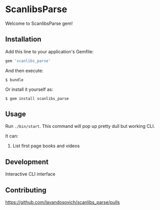 # ScanlibsParse

Welcome to ScanlibsParse gem! 



## Installation

Add this line to your application's Gemfile:

```ruby
gem 'scanlibs_parse'
```

And then execute:

    $ bundle

Or install it yourself as:

    $ gem install scanlibs_parse

## Usage
Run `./bin/start`. This command will pop up pretty dull but working CLI.

It can:
1. List first page books and videos




## Development

Interactive CLI interface

## Contributing

https://github.com/lavandosovich/scanlibs_parse/pulls

